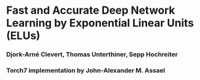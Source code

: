 
#    Fast and Accurate Deep Network Learning by Exponential Linear Units (ELUs)
###  Djork-Arné Clevert, Thomas Unterthiner, Sepp Hochreiter
### Torch7 implementation by John-Alexander M. Assael
